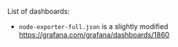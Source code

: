 List of dashboards:

- `node-exporter-full.json` is a slightly modified https://grafana.com/grafana/dashboards/1860
